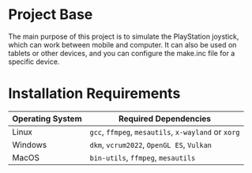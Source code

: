 # Project Base
The main purpose of this project is to simulate the PlayStation joystick, which can work between mobile and computer.
It can also be used on tablets or other devices, and you can configure the make.inc file for a specific device.

# Installation Requirements




| Operating System | Required Dependencies                                      |
|------------------|------------------------------------------------------------|
| Linux            | `gcc`, `ffmpeg`, `mesautils`, `x-wayland` or `xorg`        |
| Windows          | `dkm`, `vcrum2022`, `OpenGL ES`, `Vulkan`                  |
| MacOS            | `bin-utils`, `ffmpeg`, `mesautils`                         |

